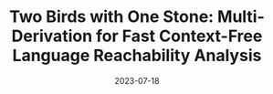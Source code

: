 ---
title: "Two Birds with One Stone: Multi-Derivation for Fast Context-Free Language Reachability Analysis"
collection: publications
permalink: /publication/PEARL
date: 2023-07-18
venue: 'ASE'
paperurl: 'http://lujiefsi.github.io/files/papers/PEARL.pdf'
authors: 'Chenghang Shi , Haofeng Li , Yulei Sui , Jie Lu, Lian Li, Jingling Xue'
ccfrank: 'CCF-A'
---